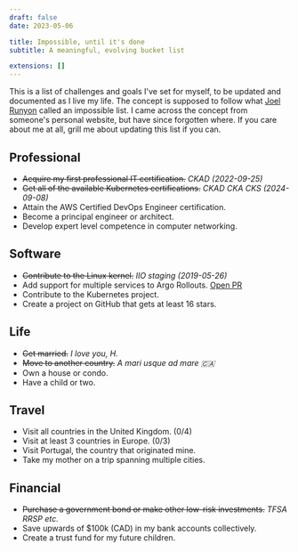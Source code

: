 ```yaml
---
draft: false
date: 2023-05-06

title: Impossible, until it's done
subtitle: A meaningful, evolving bucket list

extensions: []
---
```


This is a list of challenges and goals I've set for myself, to be updated and
documented as I live my life. The concept is supposed to follow what [Joel
Runyon][impossible] called an impossible list. I came across the concept from
someone's personal website, but have since forgotten where. If you care about
me at all, grill me about updating this list if you can.

[impossible]: https://impossiblehq.com/impossible-list/

## Professional

- ~~Acquire my first professional IT certification.~~ _CKAD (2022-09-25)_
- ~~Get all of the available Kubernetes certifications.~~ _CKAD CKA CKS
  (2024-09-08)_
- Attain the AWS Certified DevOps Engineer certification.
- Become a principal engineer or architect.
- Develop expert level competence in computer networking.

## Software

- ~~Contribute to the Linux kernel.~~ _IIO staging (2019-05-26)_
- Add support for multiple services to Argo Rollouts. [Open PR][argo-pr]
- Contribute to the Kubernetes project.
- Create a project on GitHub that gets at least 16 stars.

[argo-pr]: https://github.com/argoproj/argo-rollouts/pull/2603

## Life

- ~~Get married.~~ _I love you, H._
- ~~Move to another country.~~ _A mari usque ad mare 🇨🇦_
- Own a house or condo.
- Have a child or two.

## Travel

- Visit all countries in the United Kingdom. (0/4)
- Visit at least 3 countries in Europe. (0/3)
- Visit Portugal, the country that originated mine.
- Take my mother on a trip spanning multiple cities.

## Financial

- ~~Purchase a government bond or make other low-risk investments.~~ _TFSA RRSP etc._
- Save upwards of $100k (CAD) in my bank accounts collectively.
- Create a trust fund for my future children.
